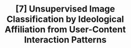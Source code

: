 ---
title: "[7] Unsupervised Image Classification by Ideological Affiliation from User-Content Interaction Patterns"
collection: publications
permalink: /publication/2023-02-classification
venue: 'ICWSM workshop 2023'
paperurl: ''
citation: 'Xinyi Liu, Jinning Li, Dachun Sun, Ruijie Wang, Tarek Abdelzaher, Matt Brown, Anthony Barricelli, Matthias Kirchner, Arslan Basharat. (2023). &quot;Unsupervised Image Classification by Ideological Affiliation from User-Content Interaction Patterns.&quot; <i>ICWSM workshop 2023</i>.'
--- 